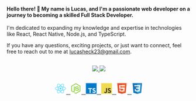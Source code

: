 #### Hello there! 👋 My name is Lucas, and I'm a passionate web developer on a journey to becoming a skilled Full Stack Developer. 

I'm dedicated to expanding my knowledge and expertise in technologies like React, React Native, Node.js, and TypeScript.

If you have any questions, exciting projects, or just want to connect, feel free to reach out to me at <a href="mailto:lucasheck23@gmail.com">lucasheck23@gmail.com</a>.

##

<div align="center">
  <a href="https://github.com/lucasheck">
  <img height="180em" src="https://github-readme-stats.vercel.app/api?username=lucasheck&show_icons=true&theme=github_dark&include_all_commits=true&count_private=false"/>
  
  <img height="180em" src="https://github-readme-stats.vercel.app/api/top-langs/?username=lucasheck&layout=compact&langs_count=7&theme=github_dark"/>
</div>

##
<div align="center">
<img alt="React-Badge" height="30" src="https://github.com/devicons/devicon/blob/v2.15.1/icons/react/react-original.svg"/>&nbsp;&nbsp;
<img alt="Node-Badge" height="30" src="https://github.com/devicons/devicon/blob/v2.15.1/icons/nodejs/nodejs-original.svg" />&nbsp;&nbsp;
<img alt="Typescript-Badge" height="30" src="https://github.com/devicons/devicon/blob/v2.15.1/icons/typescript/typescript-plain.svg" />&nbsp;&nbsp;
<img alt="Js-Badge" height="30" src="https://github.com/devicons/devicon/blob/v2.15.1/icons/javascript/javascript-original.svg">&nbsp;&nbsp;
<img alt="HTML-Badge" height="30" src="https://github.com/devicons/devicon/blob/v2.15.1/icons/html5/html5-original.svg">&nbsp;&nbsp;
<img alt="CSS-Badge" height="30" src="https://github.com/devicons/devicon/blob/v2.15.1/icons/css3/css3-original.svg">
</div>
